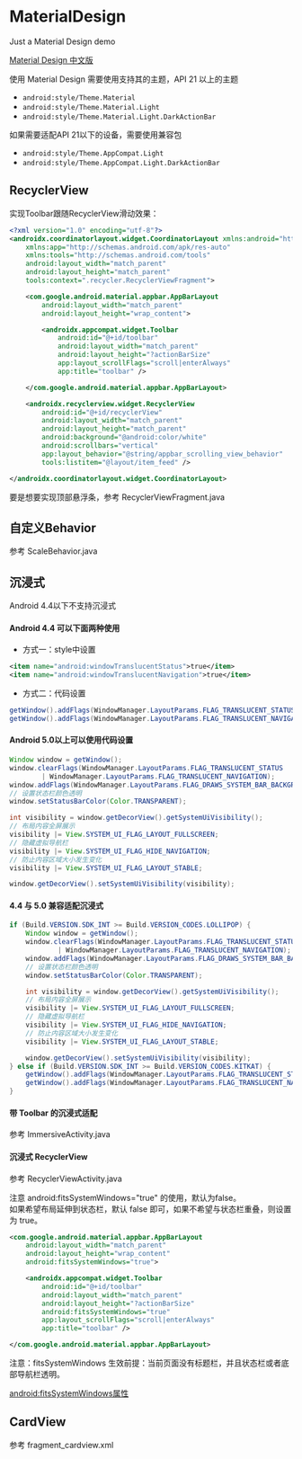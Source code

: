 # MaterialDesign
Just a Material Design demo

[Material Design 中文版](http://design.1sters.com/)

使用 Material Design 需要使用支持其的主题，API 21 以上的主题
* `android:style/Theme.Material`
* `android:style/Theme.Material.Light`
* `android:style/Theme.Material.Light.DarkActionBar`

如果需要适配API 21以下的设备，需要使用兼容包
* `android:style/Theme.AppCompat.Light`
* `android:style/Theme.AppCompat.Light.DarkActionBar`

## RecyclerView

实现Toolbar跟随RecyclerView滑动效果：
```xml
<?xml version="1.0" encoding="utf-8"?>
<androidx.coordinatorlayout.widget.CoordinatorLayout xmlns:android="http://schemas.android.com/apk/res/android"
    xmlns:app="http://schemas.android.com/apk/res-auto"
    xmlns:tools="http://schemas.android.com/tools"
    android:layout_width="match_parent"
    android:layout_height="match_parent"
    tools:context=".recycler.RecyclerViewFragment">

    <com.google.android.material.appbar.AppBarLayout
        android:layout_width="match_parent"
        android:layout_height="wrap_content">

        <androidx.appcompat.widget.Toolbar
            android:id="@+id/toolbar"
            android:layout_width="match_parent"
            android:layout_height="?actionBarSize"
            app:layout_scrollFlags="scroll|enterAlways"
            app:title="toolbar" />

    </com.google.android.material.appbar.AppBarLayout>

    <androidx.recyclerview.widget.RecyclerView
        android:id="@+id/recyclerView"
        android:layout_width="match_parent"
        android:layout_height="match_parent"
        android:background="@android:color/white"
        android:scrollbars="vertical"
        app:layout_behavior="@string/appbar_scrolling_view_behavior"
        tools:listitem="@layout/item_feed" />

</androidx.coordinatorlayout.widget.CoordinatorLayout>
```

要是想要实现顶部悬浮条，参考 RecyclerViewFragment.java

## 自定义Behavior
参考 ScaleBehavior.java


## 沉浸式
Android 4.4以下不支持沉浸式
#### Android 4.4 可以下面两种使用
* 方式一：style中设置  
```xml
<item name="android:windowTranslucentStatus">true</item>
<item name="android:windowTranslucentNavigation">true</item>
```
* 方式二：代码设置
```java
getWindow().addFlags(WindowManager.LayoutParams.FLAG_TRANSLUCENT_STATUS);
getWindow().addFlags(WindowManager.LayoutParams.FLAG_TRANSLUCENT_NAVIGATION);
```
#### Android 5.0以上可以使用代码设置
```java
Window window = getWindow();
window.clearFlags(WindowManager.LayoutParams.FLAG_TRANSLUCENT_STATUS
        | WindowManager.LayoutParams.FLAG_TRANSLUCENT_NAVIGATION);
window.addFlags(WindowManager.LayoutParams.FLAG_DRAWS_SYSTEM_BAR_BACKGROUNDS);
// 设置状态栏颜色透明
window.setStatusBarColor(Color.TRANSPARENT);

int visibility = window.getDecorView().getSystemUiVisibility();
// 布局内容全屏展示
visibility |= View.SYSTEM_UI_FLAG_LAYOUT_FULLSCREEN;
// 隐藏虚拟导航栏
visibility |= View.SYSTEM_UI_FLAG_HIDE_NAVIGATION;
// 防止内容区域大小发生变化
visibility |= View.SYSTEM_UI_FLAG_LAYOUT_STABLE;

window.getDecorView().setSystemUiVisibility(visibility);
```

#### 4.4 与 5.0 兼容适配沉浸式
```java
if (Build.VERSION.SDK_INT >= Build.VERSION_CODES.LOLLIPOP) {
    Window window = getWindow();
    window.clearFlags(WindowManager.LayoutParams.FLAG_TRANSLUCENT_STATUS
            | WindowManager.LayoutParams.FLAG_TRANSLUCENT_NAVIGATION);
    window.addFlags(WindowManager.LayoutParams.FLAG_DRAWS_SYSTEM_BAR_BACKGROUNDS);
    // 设置状态栏颜色透明
    window.setStatusBarColor(Color.TRANSPARENT);

    int visibility = window.getDecorView().getSystemUiVisibility();
    // 布局内容全屏展示
    visibility |= View.SYSTEM_UI_FLAG_LAYOUT_FULLSCREEN;
    // 隐藏虚拟导航栏
    visibility |= View.SYSTEM_UI_FLAG_HIDE_NAVIGATION;
    // 防止内容区域大小发生变化
    visibility |= View.SYSTEM_UI_FLAG_LAYOUT_STABLE;

    window.getDecorView().setSystemUiVisibility(visibility);
} else if (Build.VERSION.SDK_INT >= Build.VERSION_CODES.KITKAT) {
    getWindow().addFlags(WindowManager.LayoutParams.FLAG_TRANSLUCENT_STATUS);
    getWindow().addFlags(WindowManager.LayoutParams.FLAG_TRANSLUCENT_NAVIGATION);
}
```

#### 带 Toolbar 的沉浸式适配
参考 ImmersiveActivity.java

#### 沉浸式 RecyclerView
参考 RecyclerViewActivity.java

注意 android:fitsSystemWindows="true" 的使用，默认为false。  
如果希望布局延伸到状态栏，默认 false 即可，如果不希望与状态栏重叠，则设置为 true。

```xml
<com.google.android.material.appbar.AppBarLayout
    android:layout_width="match_parent"
    android:layout_height="wrap_content"
    android:fitsSystemWindows="true">

    <androidx.appcompat.widget.Toolbar
        android:id="@+id/toolbar"
        android:layout_width="match_parent"
        android:layout_height="?actionBarSize"
        android:fitsSystemWindows="true"
        app:layout_scrollFlags="scroll|enterAlways"
        app:title="toolbar" />

</com.google.android.material.appbar.AppBarLayout>
```
注意：fitsSystemWindows 生效前提：当前页面没有标题栏，并且状态栏或者底部导航栏透明。

[android:fitsSystemWindows属性](https://blog.csdn.net/alex01550/article/details/86521132)

## CardView
参考 fragment_cardview.xml